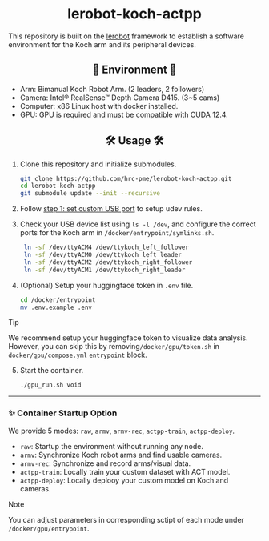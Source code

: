 # <div align="center"> lerobot-koch-actpp </div>

This repository is built on the [lerobot](https://github.com/hrc-pme/lerobot/tree/33724a273dfa3a62b845cbbb030b21b71fc5d12b) framework to establish a software environment for the Koch arm and its peripheral devices.

##  <div align="center"> 🌱 Environment 🌱 </div>

* Arm: Bimanual Koch Robot Arm. (2 leaders, 2 followers)
* Camera: Intel® RealSense™ Depth Camera D415. (3~5 cams)
* Computer: x86 Linux host with docker installed.
* GPU: GPU is required and must be compatible with CUDA 12.4.


##  <div align="center"> 🛠️ Usage 🛠️ </div>

1. Clone this repository and initialize submodules.
   
   ```bash
   git clone https://github.com/hrc-pme/lerobot-koch-actpp.git
   cd lerobot-koch-actpp
   git submodule update --init --recursive
   ```

2. Follow [step 1: set custom USB port](https://github.com/hrc-pme/koch_ros2_wrapper?tab=readme-ov-file#step-1-set-custom-usb-port) to setup udev rules.

3. Check your USB device list using `ls -l /dev`, 
   and configure the correct ports for the Koch arm in `/docker/entrypoint/symlinks.sh`.

   ```sh
    ln -sf /dev/ttyACM4 /dev/ttykoch_left_follower
    ln -sf /dev/ttyACM0 /dev/ttykoch_left_leader
    ln -sf /dev/ttyACM2 /dev/ttykoch_right_follower
    ln -sf /dev/ttyACM1 /dev/ttykoch_right_leader
   ```

4. (Optional) Setup your huggingface token in `.env` file.
   
   ```bash
   cd /docker/entrypoint
   mv .env.example .env
   ```

>[!TIP]
We recommend setup your huggingface token to visualize data analysis.
However, you can skip this by removing`/docker/gpu/token.sh` in  `docker/gpu/compose.yml` `entrypoint` block.

5. Start the container.

   ```bash
   ./gpu_run.sh void
   ```

---

### ✨ Container Startup Option

We provide 5 modes: `raw`, `armv`, `armv-rec`, `actpp-train`, `actpp-deploy`.

* `raw`: Startup the environment without running any node.
* `armv`: Synchronize Koch robot arms and find usable cameras.
* `armv-rec`: Synchronize and record arms/visual data. 
* `actpp-train`: Locally train your custom dataset with ACT model.
* `actpp-deploy`: Locally deplooy your custom model on Koch and cameras.

>[!NOTE]
You can adjust parameters in corresponding sctipt of each mode under `/docker/gpu/entrypoint`.
